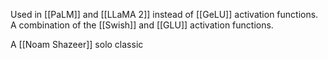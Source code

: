 Used in [[PaLM]] and [[LLaMA 2]] instead of [[GeLU]] activation functions.
A combination of the [[Swish]] and [[GLU]] activation functions.

A [[Noam Shazeer]] solo classic